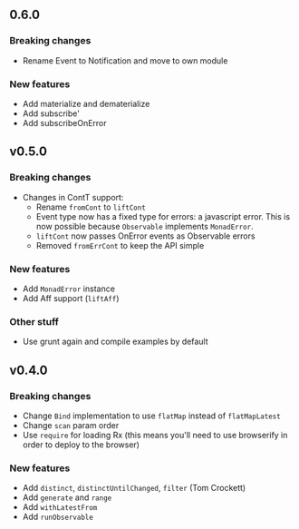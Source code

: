 ## 0.6.0

### Breaking changes

* Rename Event to Notification and move to own module

### New features

* Add materialize and dematerialize
* Add subscribe'
* Add subscribeOnError


## v0.5.0

### Breaking changes

* Changes in ContT support:
  * Rename `fromCont` to `liftCont`
  * Event type now has a fixed type for errors: a javascript error. This is now
    possible because `Observable` implements `MonadError`.
  * `liftCont` now passes OnError events as Observable errors
  * Removed `fromErrCont` to keep the API simple

### New features

* Add `MonadError` instance
* Add Aff support (`liftAff`)

### Other stuff

* Use grunt again and compile examples by default


## v0.4.0

### Breaking changes

* Change `Bind` implementation to use `flatMap` instead of `flatMapLatest`
* Change `scan` param order
* Use `require` for loading Rx (this means you'll need to use browserify in
  order to deploy to the browser)

### New features

* Add `distinct`, `distinctUntilChanged`, `filter` (Tom Crockett)
* Add `generate` and `range`
* Add `withLatestFrom`
* Add `runObservable`
